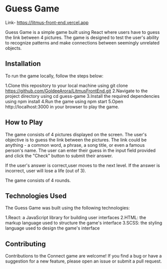 # Guess Game

Link- https://litmus-front-end.vercel.app

Guess Game is a simple game built using React where users have to guess the link between 4 pictures. The game is designed to test the user's ability to recognize patterns and make connections between seemingly unrelated objects.

## Installation

To run the game locally, follow the steps below:

1.Clone this repository to your local machine using git clone https://github.com/GoldeeArora/LitmusFrontEnd.git
2.Navigate to the project directory using cd guess-game
3.Install the required dependencies using npm install
4.Run the game using npm start
5.Open http://localhost:3000 in your browser to play the game.

## How to Play

The game consists of 4 pictures displayed on the screen. The user's objective is to guess the link between the pictures. The link could be anything - a common word, a phrase, a song title, or even a famous person's name. The user can enter their guess in the input field provided and click the "Check" button to submit their answer.

If the user's answer is correct,user moves to  the next level. If the answer is incorrect, user will lose a life (out of 3).

The game consists of 4 rounds.


## Technologies Used


The Guess Game was built using the following technologies:

1.React: a JavaScript library for building user interfaces
2.HTML: the markup language used to structure the game's interface
3.SCSS: the styling language used to design the game's interface

## Contributing

Contributions to the Connect game are welcome! If you find a bug or have a suggestion for a new feature, please open an issue or submit a pull request.
